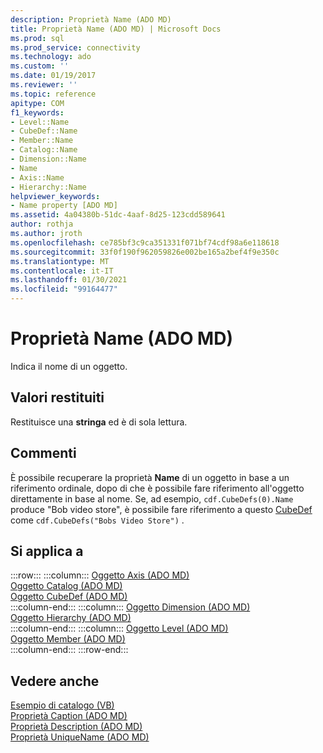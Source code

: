 ```yaml
---
description: Proprietà Name (ADO MD)
title: Proprietà Name (ADO MD) | Microsoft Docs
ms.prod: sql
ms.prod_service: connectivity
ms.technology: ado
ms.custom: ''
ms.date: 01/19/2017
ms.reviewer: ''
ms.topic: reference
apitype: COM
f1_keywords:
- Level::Name
- CubeDef::Name
- Member::Name
- Catalog::Name
- Dimension::Name
- Name
- Axis::Name
- Hierarchy::Name
helpviewer_keywords:
- Name property [ADO MD]
ms.assetid: 4a04380b-51dc-4aaf-8d25-123cdd589641
author: rothja
ms.author: jroth
ms.openlocfilehash: ce785bf3c9ca351331f071bf74cdf98a6e118618
ms.sourcegitcommit: 33f0f190f962059826e002be165a2bef4f9e350c
ms.translationtype: MT
ms.contentlocale: it-IT
ms.lasthandoff: 01/30/2021
ms.locfileid: "99164477"
---
```

# <a name="name-property-ado-md"></a>Proprietà Name (ADO MD)
Indica il nome di un oggetto.  
  
## <a name="return-values"></a>Valori restituiti  
 Restituisce una **stringa** ed è di sola lettura.  
  
## <a name="remarks"></a>Commenti  
 È possibile recuperare la proprietà **Name** di un oggetto in base a un riferimento ordinale, dopo di che è possibile fare riferimento all'oggetto direttamente in base al nome. Se, ad esempio, `cdf.CubeDefs(0).Name` produce "Bob video store", è possibile fare riferimento a questo [CubeDef](./cubedef-object-ado-md.md) come `cdf.CubeDefs("Bobs Video Store")` .  
  
## <a name="applies-to"></a>Si applica a  

:::row:::
    :::column:::
        [Oggetto Axis (ADO MD)](./axis-object-ado-md.md)  
        [Oggetto Catalog (ADO MD)](./catalog-object-ado-md.md)  
        [Oggetto CubeDef (ADO MD)](./cubedef-object-ado-md.md)  
    :::column-end:::
    :::column:::
        [Oggetto Dimension (ADO MD)](./dimension-object-ado-md.md)  
        [Oggetto Hierarchy (ADO MD)](./hierarchy-object-ado-md.md)  
    :::column-end:::
    :::column:::
        [Oggetto Level (ADO MD)](./level-object-ado-md.md)  
        [Oggetto Member (ADO MD)](./member-object-ado-md.md)  
    :::column-end:::
:::row-end:::

## <a name="see-also"></a>Vedere anche  
 [Esempio di catalogo (VB)](./catalog-example-vb.md)   
 [Proprietà Caption (ADO MD)](./caption-property-ado-md.md)   
 [Proprietà Description (ADO MD)](./description-property-ado-md.md)   
 [Proprietà UniqueName (ADO MD)](./uniquename-property-ado-md.md)